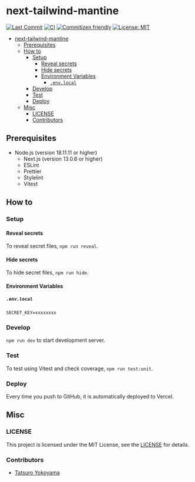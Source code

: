 # next-tailwind-mantine

[![Last Commit](https://img.shields.io/github/last-commit/yktt-nuane/mantine)](https://github.com/yktt-nuane/mantine/graphs/commit-activity)
[![CI](https://github.com/yktt-nuane/mantine/actions/workflows/ci.yml/badge.svg)](https://github.com/yktt-nuane/mantine/actions/workflows/ci.yml)
[![Commitizen friendly](https://img.shields.io/badge/commitizen-friendly-brightgreen.svg)](http://commitizen.github.io/cz-cli/)
[![License: MIT](https://img.shields.io/badge/License-MIT-blue.svg)](https://opensource.org/licenses/MIT)

- [next-tailwind-mantine](#next-tailwind-mantine)
  - [Prerequisites](#prerequisites)
  - [How to](#how-to)
    - [Setup](#setup)
      - [Reveal secrets](#reveal-secrets)
      - [Hide secrets](#hide-secrets)
      - [Environment Variables](#environment-variables)
        - [`.env.local`](#envlocal)
    - [Develop](#develop)
    - [Test](#test)
    - [Deploy](#deploy)
  - [Misc](#misc)
    - [LICENSE](#license)
    - [Contributors](#contributors)

## Prerequisites

- Node.js (version 18.11.11 or higher)
  - Next.js (version 13.0.6 or higher)
  - ESLint
  - Prettier
  - Stylelint
  - Vitest

## How to

### Setup

#### Reveal secrets

To reveal secret files, `npm run reveal`.

#### Hide secrets

To hide secret files, `npm run hide`.

#### Environment Variables

##### `.env.local`

```.env.local
SECRET_KEY=xxxxxxxx
```

### Develop

`npm run dev` to start development server.

### Test

To test using Vitest and check coverage, `npm run test:unit`.

### Deploy

Every time you push to GitHub, it is automatically deployed to Vercel.

## Misc

### LICENSE

This project is licensed under the MIT License, see the [LICENSE](./LICENSE) for details.

### Contributors

- [Tatsuro Yokoyama](https://github.com/yktt-nuane)
